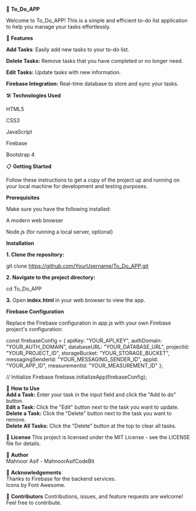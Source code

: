 📝 **To_Do_APP**

Welcome to To_Do_APP! This is a simple and efficient to-do list application to help you manage your tasks effortlessly. <br>

🚀 **Features**
<br>

**Add Tasks**: Easily add new tasks to your to-do list. <br>

**Delete Tasks:** Remove tasks that you have completed or no longer need.<br>

**Edit Tasks:** Update tasks with new information.<br>

**Firebase Integration:** Real-time database to store and sync your tasks.<br>

🛠️ **Technologies Used** <br>

HTML5 <br>

CSS3 <br>

JavaScript <br>

Firebase <br>

Bootstrap 4 <br>


📋 **Getting Started** <br>

Follow these instructions to get a copy of the project up and running on your local machine for development and testing purposes.


**Prerequisites** <br>

Make sure you have the following installed:
<br>

A modern web browser <br>

Node.js (for running a local server, optional) <br>


**Installation** <br>

**1. Clone the repository:** <br>

git clone https://github.com/YourUsername/To_Do_APP.git <br>

**2. Navigate to the project directory:**   <br>

cd To_Do_APP  <br>

**3.** Open **index.html** in your web browser to view the app.  <br>

**Firebase Configuration** <br>

Replace the Firebase configuration in app.js with your own Firebase project's configuration: <br>

const firebaseConfig = {
    apiKey: "YOUR_API_KEY",
    authDomain: "YOUR_AUTH_DOMAIN",
    databaseURL: "YOUR_DATABASE_URL",
    projectId: "YOUR_PROJECT_ID",
    storageBucket: "YOUR_STORAGE_BUCKET",
    messagingSenderId: "YOUR_MESSAGING_SENDER_ID",
    appId: "YOUR_APP_ID",
    measurementId: "YOUR_MEASUREMENT_ID"
};

// Initialize Firebase
firebase.initializeApp(firebaseConfig);

🌟 **How to Use** <br>
**Add a Task:** Enter your task in the input field and click the "Add to do" button.<br>
**Edit a Task:** Click the "Edit" button next to the task you want to update.<br>
**Delete a Task:** Click the "Delete" button next to the task you want to remove.<br>
**Delete All Tasks:** Click the "Delete" button at the top to clear all tasks.<br> 

📄 **License**
This project is licensed under the MIT License - see the LICENSE file for details.

👤 **Author** <br>
Mahnoor Asif - MahnoorAsifCodeBit  <br>

🙏 **Acknowledgements** <br>
Thanks to Firebase for the backend services. <br>
Icons by Font Awesome. <br>

🤝 **Contributors**
Contributions, issues, and feature requests are welcome! Feel free to contribute.



